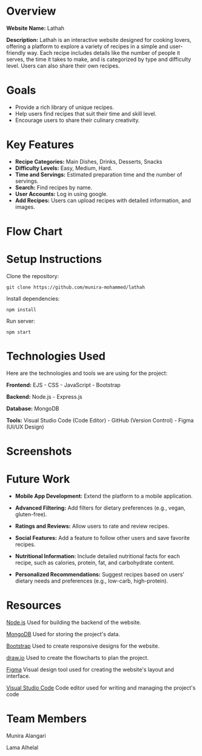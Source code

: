 # Overview

**Website Name:** Lathah

**Description:**
Lathah is an interactive website designed for cooking lovers, offering a platform to explore a variety of recipes in a simple and user-friendly way. Each recipe includes details like the number of people it serves, the time it takes to make, and is categorized by type and difficulty level. Users can also share their own recipes.

# Goals

* Provide a rich library of unique recipes.
* Help users find recipes that suit their time and skill level.
* Encourage users to share their culinary creativity.

# Key Features 

* **Recipe Categories:** Main Dishes, Drinks, Desserts, Snacks
* **Difficulty Levels:** Easy, Medium, Hard.
* **Time and Servings:** Estimated preparation time and the number of servings.
* **Search:** Find recipes by name.
* **User Accounts:** Log in using google.
* **Add Recipes:** Users can upload recipes with detailed information, and images.

# Flow Chart

# Setup Instructions
  
Clone the repository:
```
git clone https://github.com/munira-mohammed/lathah
```

Install dependencies:

```
npm install
```

Run server:

```
npm start
```

# Technologies Used

Here are the technologies and tools we are using for the project:
 
**Frontend:** EJS - CSS - JavaScript - Bootstrap 

**Backend:** Node.js - Express.js
  
**Database:** MongoDB

**Tools:** Visual Studio Code (Code Editor) - GitHub (Version Control) - Figma (UI/UX Design) 

# Screenshots

# Future Work 

* **Mobile App Development:** Extend the platform to a mobile application.

* **Advanced Filtering:** Add filters for dietary preferences (e.g., vegan, gluten-free).

* **Ratings and Reviews:** Allow users to rate and review recipes.

* **Social Features:** Add a feature to follow other users and save favorite recipes.

* **Nutritional Information:** Include detailed nutritional facts for each recipe, such as calories, protein, fat, and carbohydrate content.

* **Personalized Recommendations:** Suggest recipes based on users' dietary needs and preferences (e.g., low-carb, high-protein).

# Resources

[Node.js](https://nodejs.org/en/) Used for building the backend of the website.

[MongoDB](https://www.mongodb.com/) Used for storing the project's data.

[Bootstrap](https://getbootstrap.com/) Used to create responsive designs for the website.

[draw.io](https://www.drawio.com/) Used to create the flowcharts to plan the project.

[Figma](https://www.figma.com/) Visual design tool used for creating the website's layout and interface.

[Visual Studio Code](https://code.visualstudio.com/) Code editor used for writing and managing the project's code

# Team Members

Munira Alangari

Lama Alhelal
